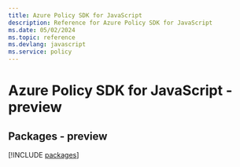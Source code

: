 ```yaml
---
title: Azure Policy SDK for JavaScript
description: Reference for Azure Policy SDK for JavaScript
ms.date: 05/02/2024
ms.topic: reference
ms.devlang: javascript
ms.service: policy
---
```

# Azure Policy SDK for JavaScript - preview
## Packages - preview
[!INCLUDE [packages](policy-index.md)]